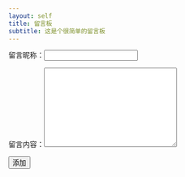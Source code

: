 ```yaml
---
layout: self
title: 留言板
subtitle: 这是个很简单的留言板
---
```

<div>
		<p>留言昵称：<input type="text" name="name"></p>
		<p>留言内容：<textarea name="content" id="" cols="30" rows="10"></textarea></p>
		<button>添加</button>
</div>